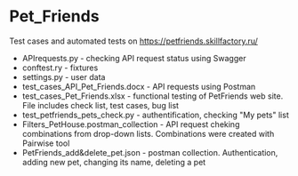 # Pet_Friends
Test cases and automated tests on https://petfriends.skillfactory.ru/
* APIrequests.py - checking API request status using Swagger
* conftest.ry - fixtures
* settings.py - user data
* test_cases_API_Pet_Friends.docx - API requests using Postman
* test_cases_Pet_Friends.xlsx - functional testing of PetFriends web site. File includes check list, test cases, bug list
* test_petfriends_pets_check.py - authentification, checking "My pets" list
* Filters_PetHouse.postman_collection - API request cheking combinations from drop-down lists. Combinations were created with Pairwise tool
* PetFriends_add&delete_pet.json - postman collection. Authentication, adding new pet, changing its name, deleting a pet 
